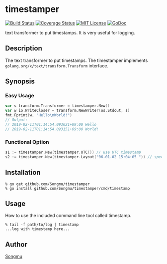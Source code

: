 timestamper
=======

[![Build Status](https://github.com/Songmu/timestamper/workflows/test/badge.svg?branch=main)][actions]
[![Coverage Status](https://coveralls.io/repos/Songmu/timestamper/badge.svg?branch=main)][coveralls]
[![MIT License](https://img.shields.io/badge/license-MIT-blue.svg?style=flat-square)][license]
[![GoDoc](https://godoc.org/github.com/Songmu/timestamper?status.svg)][godoc]

[actions]: https://github.com/Songmu/timestamper/actions?workflow=test
[coveralls]: https://coveralls.io/r/Songmu/timestamper?branch=main
[license]: https://github.com/Songmu/timestamper/blob/main/LICENSE
[godoc]: https://godoc.org/github.com/Songmu/timestamper

text transformer to put timestamps. It is very useful for logging.

## Description

The text transformer to put timestamps. The timestamper implements
`golang.org/x/text/transform.Transform` interface.

## Synopsis

### Easy Usage

```Go
var s transform.Transformer = timestamper.New()
var w io.WriteCloser = transform.NewWriter(os.Stdout, s)
fmt.Fprint(w, "Hello\nWorld!")
// Output:
// 2019-02-11T01:14:54.093021+09:00 Hello
// 2019-02-11T01:14:54.093151+09:00 World!
```

### Functional Option

```Go
s1 := timestamper.New(timestamper.UTC()) // use UTC timestamp
s2 := timestamper.New(timestamper.Layout("06-01-02 15:04:05 ")) // specify custom layout
```

## Installation

    % go get github.com/Songmu/timestamper
    % go install github.com/Songmu/timestamper/cmd/timestamp

## Usage

How to use the included command line tool called timestamp.

```console
% tail -f path/to/log | timestamp
...log with timestamp here...
```

## Author

[Songmu](https://github.com/Songmu)
